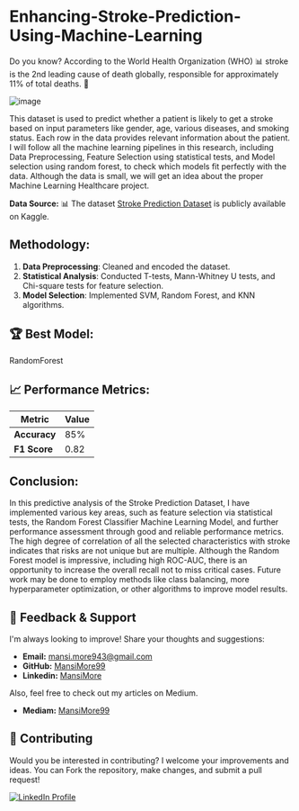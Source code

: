 # Enhancing-Stroke-Prediction-Using-Machine-Learning

Do you know? According to the World Health Organization (WHO) 📊  stroke is the 2nd leading cause of death globally, responsible for approximately 11% of total deaths. 🚀

![image](https://github.com/user-attachments/assets/07b97d8a-5a2f-460b-a6a9-a26ffe75ee79)

This dataset is used to predict whether a patient is likely to get a stroke based on input parameters like gender, age, various diseases, and smoking status. Each row in the data provides relevant information about the patient. I will follow all the machine learning pipelines in this research, including Data Preprocessing, Feature Selection using statistical tests, and Model selection using random forest, to check which models fit perfectly with the data. Although the data is small, we will get an idea about the proper Machine Learning Healthcare project.

**Data Source:** 📊 
The dataset [Stroke Prediction Dataset](https://www.kaggle.com/datasets/fedesoriano/stroke-prediction-dataset) is publicly available on Kaggle.


## Methodology:
1. **Data Preprocessing**: Cleaned and encoded the dataset.
2. **Statistical Analysis**: Conducted T-tests, Mann-Whitney U tests, and Chi-square tests for feature selection.
3. **Model Selection**: Implemented SVM, Random Forest, and KNN algorithms.

## 🏆 Best Model:
RandomForest

## 📈 Performance Metrics:
| Metric          | Value   |
|------------------|---------|
| **Accuracy**     | 85%     |
| **F1 Score**     | 0.82    |


## Conclusion:
In this predictive analysis of the Stroke Prediction Dataset, I have implemented various key areas, such as feature selection via statistical tests, the Random Forest Classifier Machine Learning Model, and further performance assessment through good and reliable performance metrics. The high degree of correlation of all the selected characteristics with stroke indicates that risks are not unique but are multiple. Although the Random Forest model is impressive, including high ROC-AUC, there is an opportunity to increase the overall recall not to miss critical cases. Future work may be done to employ methods like class balancing, more hyperparameter optimization, or other algorithms to improve model results.

## 💬 Feedback & Support

I'm always looking to improve! Share your thoughts and suggestions:

- **Email:** mansi.more943@gmail.com
- **GitHub:** [MansiMore99](https://github.com/MansiMore99)
- **Linkedin:** [MansiMore](https://linkedin.com/in/mansi-more-0943)

Also, feel free to check out my articles on Medium.

- **Mediam:** [MansiMore99](https://medium.com/@mansi.more943)




## 📢 Contributing

Would you be interested in contributing? I welcome your improvements and ideas. You can Fork the repository, make changes, and submit a pull request!


<a href="https://www.linkedin.com/in/mansi-more-0943/"> ![LinkedIn Profile](https://img.shields.io/badge/LinkedIn-0077B5?style=for-the-badge&logo=linkedin&logoColor=white) </a>

